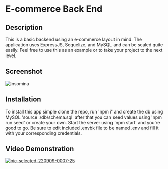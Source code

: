 # E-commerce Back End

## Description

This is a basic backend using an e-commerce layout in mind. The application uses ExpressJS, Sequelize, and MySQL and can be scaled quite easily. Feel free to use this as an example or to take your project to the next level.

## Screenshot

![insomina](https://user-images.githubusercontent.com/39035211/189265233-35536a83-78e3-4344-9eb5-1d980feb1061.png)

## Installation

To install this app simple clone the repo, run 'npm i' and create the db using MySQL 'source ./db/schema.sql' after that you can seed values using 'npm run seed' or create your own. Start the server using 'npm start' and you're good to go. Be sure to edit included .envbk file to be named .env and fill it with your corresponding credentials.

## Video Demonstration

<a href="https://drive.google.com/file/d/1gV9_quPSKgmBDkk_7ghGYCSQ-T5mKq8D/view?usp=sharing"><img>![pic-selected-220909-0007-25](https://user-images.githubusercontent.com/39035211/189270184-47f12318-3544-41f6-a3c9-48f795b423f5.png)</img></a>
